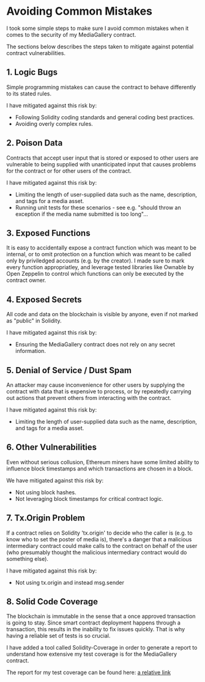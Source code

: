 # Avoiding Common Mistakes
I took some simple steps to make sure I avoid common mistakes when it comes to the security of my MediaGallery contract.

The sections below describes the steps taken to mitigate against potential contract vulnerabilities. 

## 1. Logic Bugs
Simple programming mistakes can cause the contract to behave differently to its stated rules. 

I have mitigated against this risk by:

* Following Solidity coding standards and general coding best practices.
* Avoiding overly complex rules.

## 2. Poison Data
Contracts that accept user input that is stored or exposed to other users are vulnerable to being supplied with unanticipated input that causes problems for the contract or for other users of the contract. 

I have mitigated against this risk by:

* Limiting the length of user-supplied data such as the name, description, and tags for a media asset.
* Running unit tests for these scenarios - see e.g. "should throw an exception if the media name submitted is too long"...

## 3. Exposed Functions
It is easy to accidentally expose a contract function which was meant to be internal, or to omit protection on a function which was meant to be called only by priviledged accounts (e.g. by the creator). I made sure to mark every function appropriatley, and leverage tested libraries like Ownable by Open Zeppelin to control which functions can only be executed by the contract owner.

## 4. Exposed Secrets
All code and data on the blockchain is visible by anyone, even if not marked as "public" in Solidity.

I have mitigated against this risk by:

* Ensuring the MediaGallery contract does not rely on any secret information.

## 5. Denial of Service / Dust Spam
An attacker may cause inconvenience for other users by supplying the contract with data that is expensive to process, or by repeatedly carrying out actions that prevent others from interacting with the contract.

I have mitigated against this risk by:

* Limiting the length of user-supplied data such as the name, description, and tags for a media asset.

## 6. Other Vulnerabilities
Even without serious collusion, Ethereum miners have some limited ability to influence block timestamps and which transactions are chosen in a block.

We have mitigated against this risk by:

* Not using block hashes.
* Not leveraging block timestamps for critical contract logic.

## 7. Tx.Origin Problem
If a contract relies on Solidity 'tx.origin' to decide who the caller is (e.g. to know who to set the poster of media is), there's a danger that a malicious intermediary contract could make calls to the contract on behalf of the user (who presumably thought the malicious intermediary contract would do something else).

I have mitigated against this risk by:

* Not using tx.origin and instead msg.sender

## 8. Solid Code Coverage
The blockchain is immutable in the sense that a once approved transaction is going to stay. Since smart contract deployment happens through a transaction, this results in the inability to fix issues quickly. That is why having a reliable set of tests is so crucial.

I have added a tool called Solidity-Coverage in order to generate a report to understand how extensive my test coverage is for the MediaGallery contract.

The report for my test coverage can be found here: [a relative link](coverage/contracts/index.html)
